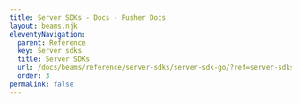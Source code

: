 ```yaml
---
title: Server SDKs - Docs - Pusher Docs
layout: beams.njk
eleventyNavigation:
  parent: Reference
  key: Server sdks
  title: Server SDKs
  url: /docs/beams/reference/server-sdks/server-sdk-go/?ref=server-sdks
  order: 3
permalink: false
---
```


